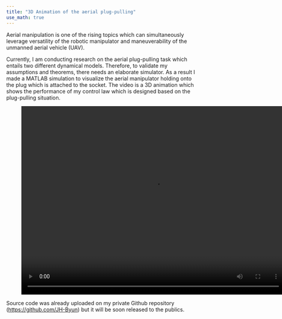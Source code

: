 ```yaml
---
title: "3D Animation of the aerial plug-pulling"
use_math: true
---
```

Aerial manipulation is one of the rising topics which can simultaneously leverage versatility of the robotic manipulator and maneuverability of the unmanned aerial vehicle (UAV). 

Currently, I am conducting research on the aerial plug-pulling task which entails two different dynamical models. Therefore, to validate my assumptions and theorems, there needs an elaborate simulator. As a result I made a MATLAB simulation to visualize the aerial manipulator holding onto the plug which is attached to the socket. The video is a 3D animation which shows the performance of my control law which is designed based on the plug-pulling situation. 

<figure class="video_container">
    <center><video width = "700" height="500" controls="true" allowfullscreen="true" poster="">
    <source src="/videos/main_proposed.mp4" type="video/mp4">
  </video></center>
</figure>

Source code was already uploaded on my private Github repository (https://github.com/JH-Byun) but it will be soon released to the publics.